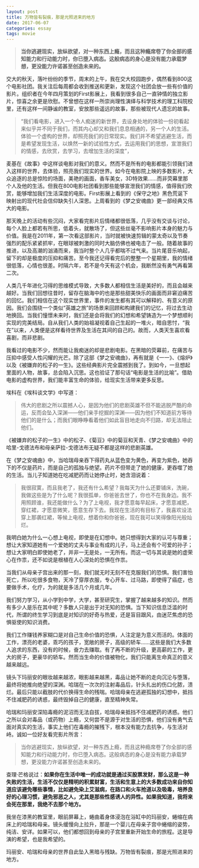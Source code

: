 ```yaml
---
layout: post
title: 万物皆有裂痕，那是光照进来的地方
date: 2017-06-07
categories: essay
tags: movie
---
```



> **当你逃避现实，放纵欲望，对一种东西上瘾，而且这种瘾席卷了你全部的感知能力和行动能力时，你已堕入病态。这般病态的身心是没有能力承载梦想，更没能力许诺甚至创造未来的。**

交大的秋天，落叶纷纷的季节，周末的上午，我在交大校园跑步，偶然看到800这个电影社团。我关注后每周都会收到推送和更新，发现这个社团会放一些有价值的影片。组织者在今年四月策划的First影展上，我看到很多自己一直钟情的独立影片，惊喜之余更是欣慰。不曾想在这样一所崇尚理性演绎与科学技术的理工科院校里，还有这样一间静谧的教室，安放那些遥远的故事，那些被现代人遗忘的故事。

> “我们看电影，进入一个令人痴迷的新世界，去设身处地的体验一份初看起来似乎并不同于我们，而其内心却又和我们息息相通的，另一个人的生活。体验一个虚构的世界，却照亮我们的日常现实。我们并不希望逃避生活，而是希望发现生活，以焕然一新的试验性方式，去运用我们的思想，宣泄我们的情感，去欣赏，去学习，去增加生活的深度”，

麦基在《故事》中这样谈电影对我们的意义。然而不是所有的电影都能引领我们进入这样的世界，去体验，照亮我们现实的世界。如今在电影院上映的多数影片，大众追逐的总是惊险的场面，美艳的画面，香车美女，3D特效果……而非荧幕里那个人及他的生活。但我在800电影社团看到那些能够宣泄我们的情感，值得我们欣赏，能够增加我们生活深度的电影。First影展上看到的《保守之地》黑色荒诞下映射出的现代社会信仰缺失引人深思。上周看到的《梦之安魂曲》更一部经典又伟大的电影。

那天晚上的活动有些沉闷，大家看完影片后情绪都很低落，几乎没有交谈与讨论，每个人脸上都若有所思，低着头，就散场了，但这些丝毫不影响影片本身的魅力与价值。我是在2011年，第一次看这部影片，当时就被快速剪辑的蒙太奇以及节奏强烈的配乐紧紧抓牢，在眼球被刺激的同时大脑仿佛也被电击了一般。随着故事的推进，以及高潮的汹涌而来，我当时整个人几乎都喘不过气来。当片尾音乐响起，留下的却是极度的压抑和痛苦。至今我还记得看完后的整整一个星期里，我的情绪很低落，心情也很差。时隔六年，若不是今天有这个机会，我断然没有勇气再看第二次。

人类几千年进化习得的思维模式导致，大多数人都相信生活是美好的，而且会越来越好。当我们回想往昔时，留存在脑海中的也是那些甜美快乐的画面而非窘迫痛苦的回忆。我们相信在这个现实世界里，事件的发生都有其可以解释的、有意义的原因。我们会围绕一个类似“英雄之旅”的场景来回顾和构建我们的记忆，将过去生动地换回。当我们憧憬未来时，我们还是会将我们的幻想和希望铸造为一个梦想顺利实现的完美结局。自从我们人类的始祖凝视着自己生起的一堆火，暗自思忖，“我在”以来，人类便是这样看待世界及生活在其间的自己的。故而，人类天生喜欢看喜剧，而非悲剧。

我看过的电影不少，然而能让我痴迷的却是悲剧电影。在黑暗的荧幕前，在痛苦与压抑中感受人性闪耀的光芒。除了这部《梦之安魂曲》，再有就是《一一》、《熔炉》以及《被嫌弃的松子的一生》。这些经典影片完全震撼到我了。到如今，一旦想起里面的人物，故事，总会陷入沉思。这也验证了那句话“电影是生活的比喻”。借助电影的虚构世界，我们能丰富生命的体验，给现实生活带来更多反思。

埃科在《埃科谈文学》中写道：
> 伟大的悲剧之所以震撼人心，是因为他们的悲剧英雄不但不能逃脱严酷的命运，反而会坠入深渊——他们亲手挖掘的深渊——因为他们不知道前方等待他们的是什么；而我们眼睁睁看着他们如此盲目地走向不归路，却无法阻止他们。

《被嫌弃的松子的一生》中的松子、《菊豆》中的菊豆和天青、《梦之安魂曲》中的哈里-戈德法布和母亲萨拉-戈德法布无疑不都是这样的悲剧英雄。

在《梦之安魂曲》中，当哈瑞母亲吞下得药丸从蓝色变为黄色，再变为紫色，她吞下的不仅是药片，而是自己的孤独与绝望。药片不但带走了她的健康，更吞噬了她的生活。当儿子知道她在吃减肥药而让她停止时，她含泪说着：
> 我很寂寞，而且我老了，我还有什么希望？我每天为什么还要铺床，洗碗，我做这些是为了什么呢？我很孤单，你爸爸去世了，你也不在我身边。我不用照顾谁，我还能做什么？为了上电视，我才愿意每早起床，才愿意减肥，穿红裙，才愿意微笑，愿意生存下去。我现在生活的有目标了，我喜欢设法穿上那袭红裙，等候上电视，想着你和你爸爸，现在我可以笑得像阳光般灿烂。

我明白她为什么一心想上电视，即使是在幻想中。她只想得到大家的认可与尊重；想让大家知道她有一个爱她的丈夫与事业有成的儿子，马上还会有个可爱的孙子；想让大家明白即使她老了，并非一无是处，一无所有。而这一切与其说是她的虚荣心在作祟，还不如说是根植在人心深处的恐惧在作祟。

当我们从母亲子宫出来的那一刻，我们就无时无刻不在克服我们的恐惧。我们害怕死亡，所以吃很多食物，天冷了穿厚衣服，专心开车、过马路，即使得了癌症，也要做手术，化疗，为的就是多活几个月或几年。

我们努力学习，从小学到中学，大学，甚至研究生，掌握了越来越多的知识。然而有多少人是乐在其中呢？多数人只是出于对无知的恐惧。当下知识信息泛滥的时代，所谓的终生学习到底是对知识的好奇与热爱，还是盲目跟风，由迷茫焦虑的恐惧驱使的知识消费。

我们工作赚钱养家糊口是对自己生命价值的恐惧，人注定是为意义而活的。体面的工作，漂亮的老婆，乖巧的孩子，宽敞的房子，高级的轿车……这些是我们大多数人追求的东西，没有的时候，奋力去赚取。有了再不断的升级，更高薪的工作，更大的房子，更豪华的轿车。然而当生命的价值被物化，我们只能离生命真正的意义越来越远。

镜头下玛丽安的眼妆越来越浓，眼影越来越黑，毒品让她不断的走向沉沦与堕落，最终将她推向绝望的深渊。哈瑞在一次次的注射毒品后，针头扎出的伤口化脓，溃烂。最后只能以截肢的代价换得生命的残喘。哈瑞母亲在逃避孤独的幻想中，抵挡不住减肥药的诱惑，最终毁掉自己的健康，直至精神失常。

哈瑞和玛丽安深陷毒瘾的泥沼而无法自拔，哈瑞母亲抵挡不住减肥药的诱惑。他们之所以会对毒品（或药物）上瘾，又何尝不是源于对生活的恐惧，他们没有勇气去面对真实的生活，事实上他们在毒瘾的摧残下，根本没有能力去抗争，与生活对峙。诚如一位好友看完影片所言：
> 当你逃避现实，放纵欲望，对一种东西上瘾，而且这种瘾席卷了你全部的感知能力和行动能力时，你已堕入病态。这般病态的身心是没有能力承载梦想，更没能力许诺甚至创造未来的。

查理·芒格说过：**如果你在生活中唯一的成功就是通过买股票发财，那么这是一种失败的生活，生活不仅仅是精明的积累财富，生活和生意上的大多数成功来自你知道应该避免哪些事情，比如避免染上艾滋病，在路口和火车抢道以及吸毒，培养良好的心理习惯，避免邪恶之人，尤其是那些性感诱人的异性。如果我知道，我将来会死在那里，我绝不去那个地方。**

我坐在漆黑的教室里，眼前屏幕上，蜷曲着身体浸泡在浴缸中的玛丽安，蜷缩在病床上的哈瑞和母亲。镜头缓慢向上拉升，那是一个婴儿在母亲子宫中蜷缩的姿势，纯洁、安详。如果可以，他们都想回到母亲的子宫里重新开始生命的旅程。这是导演的希望，也是我希望的。

玛丽安、哈瑞和母亲的世界自此坠入黑暗与残缺。万物皆有裂痕，那是光照进来的地方。